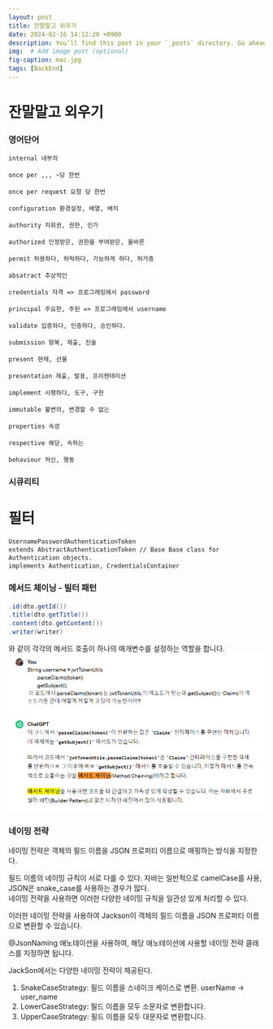 ```yaml
---
layout: post
title: 잔말말고 외우기
date: 2024-02-16 14:12:20 +0900
description: You’ll find this post in your `_posts` directory. Go ahead and edit it and re-build the site to see your changes. # Add post description (optional)
img:  # Add image post (optional)
fig-caption: mac.jpg
tags: [BackEnd]
---
```

# 잔말말고 외우기

### 영어단어
```영어단어
internal 내부의

once per ,,, ~당 한번

once per request 요청 당 한번

configuration 환경설정, 배열, 배치

authority 지휘권, 권한, 인가

authorized 인정받은, 권한을 부여받은, 올바른

permit 허용하다, 허락하다, 가능하게 하다, 허가증

absatract 추상적인

credentials 자격 => 프로그래밍에서 password

principal 주요한, 주된 => 프로그래밍에서 username

validate 입증하다, 인증하다, 승인하다.

submission 항복, 제출, 진술

present 현재, 선물

presentation 제출, 발표, 프리젠테리션

implement 시행하다, 도구, 구현

immutable 불변의, 변경할 수 없는

properties 속성

respective 해당, 속하는

behaviour 처신, 행동

```

### 시큐리티
 # 필터
    UsernamePasswordAuthenticationToken  
    extends AbstractAuthenticationToken // Base Base class for Authentication objects.    
    implements Authentication, CredentialsContainer



### 메서드 체이닝 - 빌터 패턴  
```java
.id(dto.getId())
.title(dto.getTitle()) 
.content(dto.getContent()) 
.writer(writer)
```
와 같이 각각의 메서드 호출이 하나의 매개변수를 설정하는 역할을 합니다.  
![alt text](../assets/img/메서드체이닝.png)


### 네이밍 전략
네이밍 전략은 객체의 필드 이름을 JSON 프로퍼티 이름으로 매핑하는 방식을 지정한다.  

필드 이름의 네이밍 규칙이 서로 다를 수 있다. 자바는 일반적으로 camelCase를 사용, JSON은 snake_case를 사용하는 경우가 많다.  
네이밍 전략을 사용하면 이러한 다양한 네이밍 규칙을 일관성 있게 처리할 수 있다. 


이러한 네이밍 전략을 사용하여 Jackson이 객체의 필드 이름을 JSON 프로퍼티 이름으로 변환할 수 있습니다. 

@JsonNaming 애노테이션을 사용하여, 해당 애노테이션에 사용할 네이밍 전략 클래스를 지정하면 됩니다.

JackSon에서는 다양한 네이밍 전략이 제공된다.
1. SnakeCaseStrategy: 필드 이름을 스네이크 케이스로 변환. userName -> user_name
2. LowerCaseStrategy: 필드 이름을 모두 소문자로 변환합니다.
3. UpperCaseStrategy: 필드 이름을 모두 대문자로 변환합니다.


